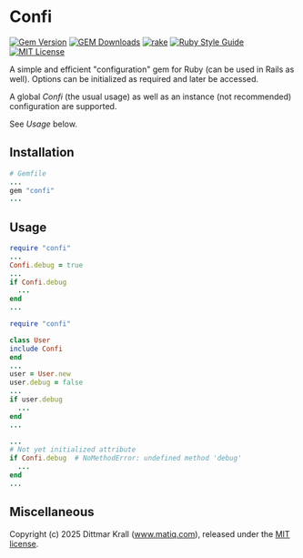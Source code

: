 # Confi

[![Gem Version](https://badge.fury.io/rb/confi.svg)](http://badge.fury.io/rb/confi)
[![GEM Downloads](https://img.shields.io/gem/dt/confi?color=168AFE&logo=ruby&logoColor=FE1616)](https://rubygems.org/gems/confi)
[![rake](https://github.com/matique/confi/actions/workflows/rake.yml/badge.svg)](https://github.com/matique/confi/actions/workflows/rake.yml)
[![Ruby Style Guide](https://img.shields.io/badge/code_style-standard-brightgreen.svg)](https://github.com/standardrb/standard)
[![MIT License](https://img.shields.io/badge/license-MIT-blue.svg)](http://choosealicense.com/licenses/mit/)

A simple and efficient "configuration" gem for Ruby
(can be used in Rails as well).
Options can be initialized as required and later be accessed.

A global *Confi* (the usual usage)
as well as an instance (not recommended) configuration
are supported.

See *Usage* below.


## Installation

~~~~ruby
# Gemfile
...
gem "confi"
...
~~~~

## Usage

~~~~ruby
require "confi"
...
Confi.debug = true
...
if Confi.debug
  ...
end
...
~~~~

~~~~ruby
require "confi"

class User
include Confi
end
...
user = User.new
user.debug = false
...
if user.debug
  ...
end
...
~~~~

~~~~ruby
...
# Not yet initialized attribute
if Confi.debug  # NoMethodError: undefined method 'debug'
  ...
end
...
~~~~


## Miscellaneous

Copyright (c) 2025 Dittmar Krall (www.matiq.com),
released under the [MIT license](https://opensource.org/licenses/MIT).
